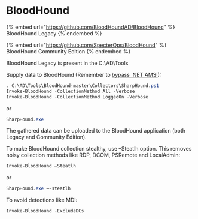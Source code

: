 # BloodHound

{% embed url="https://github.com/BloodHoundAD/BloodHound" %}
BloodHound Legacy
{% endembed %}

{% embed url="https://github.com/SpecterOps/BloodHound" %}
BloodHound Community Edition
{% endembed %}

BloodHound Legacy is present in the C:\AD\Tools

Supply data to BloodHound (Remember to [bypass .NET AMSI](../../#bypass-amsi-windows-defender)):

```powershell
. C:\AD\Tools\BloodHound-master\Collectors\SharpHound.ps1
Invoke-BloodHound -CollectionMethod All -Verbose
Invoke-BloodHound -CollectionMethod LoggedOn -Verbose
```

or

```powershell
SharpHound.exe
```

The gathered data can be uploaded to the BloodHound application (both Legacy and Community Edition).

To make BloodHound collection stealthy, use –Steatlh option. This removes noisy collection methods like RDP, DCOM, PSRemote and LocalAdmin:

```powershell
Invoke-BloodHound –Steatlh
```

or

```powershell
SharpHound.exe –-steatlh
```

To avoid detections like MDI:

```powershell
Invoke-BloodHound -ExcludeDCs
```
